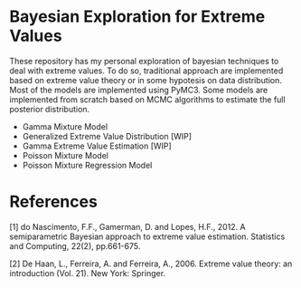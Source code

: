 # Bayesian Exploration for Extreme Values

These repository has my personal exploration of bayesian techniques to deal with extreme values. To do so, traditional approach are implemented based on extreme value theory or in some hypotesis on data distribution. Most of the models are implemented using PyMC3. Some models are implemented from scratch based on MCMC algorithms to estimate the full posterior distribution. 


- Gamma Mixture Model
- Generalized Extreme Value Distribution [WIP]
- Gamma Extreme Value Estimation  [WIP]
- Poisson Mixture Model 
- Poisson Mixture Regression Model

# References 
[1] do Nascimento, F.F., Gamerman, D. and Lopes, H.F., 2012. A semiparametric Bayesian approach to extreme value estimation. Statistics and Computing, 22(2), pp.661-675.


[2] De Haan, L., Ferreira, A. and Ferreira, A., 2006. Extreme value theory: an introduction (Vol. 21). New York: Springer.
